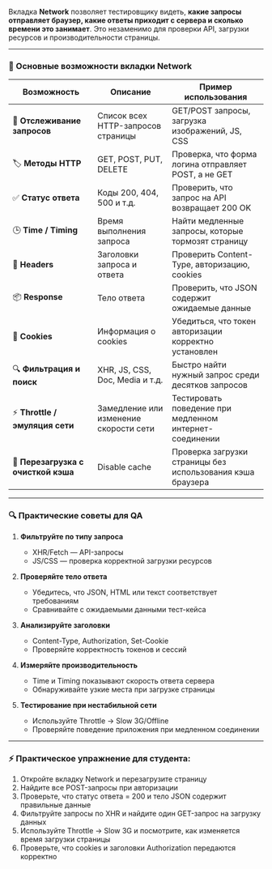 Вкладка **Network** позволяет тестировщику видеть, **какие запросы отправляет браузер, какие ответы приходит с сервера и сколько времени это занимает**. Это незаменимо для проверки API, загрузки ресурсов и производительности страницы.

---

### 🔹 Основные возможности вкладки Network

| Возможность                         | Описание                               | Пример использования                                       |
| ----------------------------------- | -------------------------------------- | ---------------------------------------------------------- |
| 🔄 **Отслеживание запросов**        | Список всех HTTP-запросов страницы     | GET/POST запросы, загрузка изображений, JS, CSS            |
| 🏷️ **Методы HTTP**                 | GET, POST, PUT, DELETE                 | Проверка, что форма логина отправляет POST, а не GET       |
| ✅ **Статус ответа**                 | Коды 200, 404, 500 и т.д.              | Проверить, что запрос на API возвращает 200 OK             |
| 🕒 **Time / Timing**                | Время выполнения запроса               | Найти медленные запросы, которые тормозят страницу         |
| 📜 **Headers**                      | Заголовки запроса и ответа             | Проверить Content-Type, авторизацию, cookies               |
| 📦 **Response**                     | Тело ответа                            | Проверить, что JSON содержит ожидаемые данные              |
| 🍪 **Cookies**                      | Информация о cookies                   | Убедиться, что токен авторизации корректно установлен      |
| 🔍 **Фильтрация и поиск**           | XHR, JS, CSS, Doc, Media и т.д.        | Быстро найти нужный запрос среди десятков запросов         |
| ⚡ **Throttle / эмуляция сети**      | Замедление или изменение скорости сети | Тестировать поведение при медленном интернет-соединении    |
| 🔁 **Перезагрузка с очисткой кэша** | Disable cache                          | Проверка загрузки страницы без использования кэша браузера |

---

### 🔍 **Практические советы для QA**

1. **Фильтруйте по типу запроса**
    - XHR/Fetch — API-запросы
    - JS/CSS — проверка корректной загрузки ресурсов
        
2. **Проверяйте тело ответа**
    - Убедитесь, что JSON, HTML или текст соответствует требованиям
    - Сравнивайте с ожидаемыми данными тест-кейса
        
3. **Анализируйте заголовки**
    - Content-Type, Authorization, Set-Cookie
    - Проверяйте корректность токенов и сессий
        
4. **Измеряйте производительность**
    - Time и Timing показывают скорость ответа сервера
    - Обнаруживайте узкие места при загрузке страницы
        
5. **Тестирование при нестабильной сети**
    - Используйте Throttle → Slow 3G/Offline
    - Проверяйте поведение приложения при медленном соединении
        

---

### ⚡ **Практическое упражнение для студента:**

1. Откройте вкладку Network и перезагрузите страницу
2. Найдите все POST-запросы при авторизации
3. Проверьте, что статус ответа = 200 и тело JSON содержит правильные данные
4. Фильтруйте запросы по XHR и найдите один GET-запрос на загрузку данных
5. Используйте Throttle → Slow 3G и посмотрите, как изменяется время загрузки страницы
6. Проверьте, что cookies и заголовки Authorization передаются корректно